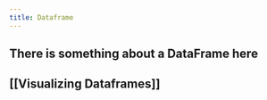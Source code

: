 ```yaml
---
title: Dataframe
---
```


## There is something about a DataFrame here
## [[Visualizing Dataframes]]
##
